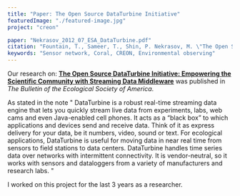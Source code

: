 ```yaml
---
title: "Paper: The Open Source DataTurbine Initiative"
featuredImage: "./featured-image.jpg"
project: "creon"

paper: "Nekrasov_2012_07_ESA_DataTurbine.pdf"
citation: "Fountain, T., Sameer, T., Shin, P. Nekrasov, M. \"The Open Source DataTurbine Initiative: Empowering the Scientific Community with Streaming Data Middleware.\" Bulletin of the Ecological Society of America.  93(3), pp.242-252. 2012."
keywords: "Sensor network, Coral, CREON, Environmental observing"
---
```



Our research on: **[The Open Source DataTurbine Initiative: Empowering the Scientific Community with Streaming Data Middleware](/papers/Nekrasov_2012_07_ESA_DataTurbine.pdf)** was published in *The Bulletin of the Ecological Society of America*.

As stated in the note " DataTurbine is a robust real-time streaming data engine that lets you quickly stream live data from
experiments, labs, web cams and even Java-enabled cell phones. It acts as a “black box” to which
applications and devices send and receive data. Think of it as express delivery for your data, be it
numbers, video, sound or text. For ecological applications, DataTurbine is useful for moving data in
near real time from sensors to field stations to data centers. DataTurbine handles time series data over
networks with intermittent connectivity. It is vendor-neutral, so it works with sensors and dataloggers
from a variety of manufacturers and research labs. "

I worked on this project for the last 3 years as a researcher.
